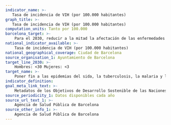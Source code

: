```yaml
---
indicator_name: >-
   Tasa de incidencia de VIH (por 100.000 habitantes)
graph_title: >-
   Tasa de incidencia de VIH (por 100.000 habitantes)
computation_units: Tanto por 100.000
barcelona_target: >-
    Para el 2030, reducir a la mitad la afectación de las enfermedades infecciosas
national_indicator_available: >-
    Tasa de incidencia de VIH (por 100.000 habitantes)
national_geographical_coverage: Ciudad de Barcelona
source_organisation_1: Ayuntamiento de Barcelona
target_line_2030: >-
    Hombres: <30 Mujeres: <3
target_name: >-
    Poner fin a las epidemias del sida, la tuberculosis, la malaria y las enfermedades tropicales desatendidas, y combatir la hepatitis, las enfermedades transmitidas por el agua y otras enfermedades transmisibles
indicator_definition:
goal_meta_link_text: >-
    Metadatos de los Objetivos de Desarrollo Sostenible de las Naciones Unidas (pdf 894kB)
source_periodicity_1: Datos disponibles cada año
source_url_text_1: >-
    Agencia de Salud Pública de Barcelona  
source_other_info_1: >-
    Agencia de Salud Pública de Barcelona
---
```

